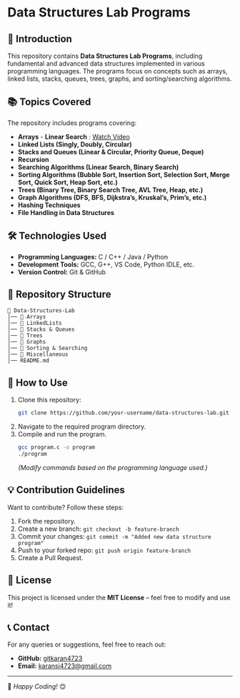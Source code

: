 ﻿# Data Structures Lab Programs

## 📌 Introduction
This repository contains **Data Structures Lab Programs**, including fundamental and advanced data structures implemented in various programming languages. The programs focus on concepts such as arrays, linked lists, stacks, queues, trees, graphs, and sorting/searching algorithms.

## 📚 Topics Covered
The repository includes programs covering:

- **Arrays**
		- **Linear Search** : [Watch Video](https://youtu.be/ZR5HlCjLPNw?si=xWtVn-4KuYlIor9R)
- **Linked Lists (Singly, Doubly, Circular)**
- **Stacks and Queues (Linear & Circular, Priority Queue, Deque)**
- **Recursion**
- **Searching Algorithms (Linear Search, Binary Search)**
- **Sorting Algorithms (Bubble Sort, Insertion Sort, Selection Sort, Merge Sort, Quick Sort, Heap Sort, etc.)**
- **Trees (Binary Tree, Binary Search Tree, AVL Tree, Heap, etc.)**
- **Graph Algorithms (DFS, BFS, Dijkstra’s, Kruskal’s, Prim’s, etc.)**
- **Hashing Techniques**
- **File Handling in Data Structures**

## 🛠 Technologies Used
- **Programming Languages:** C / C++ / Java / Python
- **Development Tools:** GCC, G++, VS Code, Python IDLE, etc.
- **Version Control:** Git & GitHub

## 📁 Repository Structure
```
📂 Data-Structures-Lab
│── 📂 Arrays
│── 📂 LinkedLists
│── 📂 Stacks & Queues
│── 📂 Trees
│── 📂 Graphs
│── 📂 Sorting & Searching
│── 📂 Miscellaneous
│── README.md
```

## 🚀 How to Use
1. Clone this repository:
   ```bash
   git clone https://github.com/your-username/data-structures-lab.git
   ```
2. Navigate to the required program directory.
3. Compile and run the program.
   ```bash
   gcc program.c -o program
   ./program
   ```
   *(Modify commands based on the programming language used.)*

## 💡 Contribution Guidelines
Want to contribute? Follow these steps:
1. Fork the repository.
2. Create a new branch: `git checkout -b feature-branch`
3. Commit your changes: `git commit -m "Added new data structure program"`
4. Push to your forked repo: `git push origin feature-branch`
5. Create a Pull Request.

## 📄 License
This project is licensed under the **MIT License** – feel free to modify and use it!

## 📞 Contact
For any queries or suggestions, feel free to reach out:
- **GitHub:** [gitkaran4723](https://github.com/gitkaran4723)
- **Email:** karansj4723@gmail.com

---
🔹 *Happy Coding!* 😊
